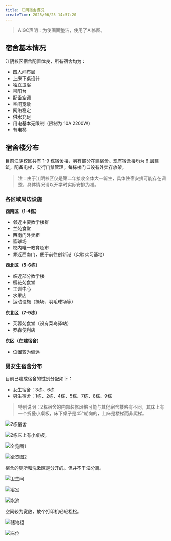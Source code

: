 ```yaml
---
title: 江阴宿舍概况
createTime: 2025/06/25 14:57:20
---
```

>AIGC声明：为使画面整洁，使用了AI修图。

## 宿舍基本情况

江阴校区宿舍配置优良，所有宿舍均为：

- 四人间布局
- 上床下桌设计
- 独立卫浴
- 带阳台
- 配备空调
- 空间宽敞
- 网络稳定
- 供水充足
- 用电基本无限制（限制为 10A 2200W）
- 有电梯

## 宿舍楼分布

目前江阴校区共有 1-9 栋宿舍楼，另有部分在建宿舍。现有宿舍楼均为 6 层建筑，配备电梯，实行门禁管理，每栋楼门口设有外卖存放架。

> 注：由于江阴校区仅是第二年接收全体大一新生，具体住宿安排可能存在调整，具体情况请以开学时实际安排为准。

### 各区域周边设施

**西南区（1-4栋）**

- 邻近主要教学楼群
- 兰苑食堂
- 西南门外卖柜
- 篮球场
- 校内唯一教育超市
- 靠近西南门，便于前往创新港（实验实习基地）

**西北区（5-6栋）**

- 临近部分教学楼
- 樱花苑食堂
- 工训中心
- 水果店
- 运动设施（操场、羽毛球场等）

**东北区（7-9栋）**

- 芙蓉苑食堂（设有菜鸟驿站）
- 罗森便利店

**东区（在建宿舍）**

- 位置较为偏远

### 男女生宿舍分布

目前已建成宿舍的性别分配如下：

- 女生宿舍：3栋、6栋
- 男生宿舍：1栋、2栋、4栋、5栋、7栋、8栋、9栋

> 特别说明：2栋宿舍的内部装修风格可能与其他宿舍楼略有不同，其床上有一个折叠小桌板，床下桌子是45°朝向的，上床是楼梯而非爬梯。

![2栋宿舍](static/2栋宿舍.png)

![2栋床上有小桌板。](static/2栋床上.jpg)

![全览图1](static/share_image_1753068768043.jpeg)

![全览图2](static/宿舍全览图.png)

宿舍的厕所和洗漱区是分开的。但并不干湿分离。

![卫生间](static/卫生间.png)

![浴室](static/浴室.png)

![水池](static/水池.webp)

空间较为宽敞，放个打印机轻轻松松。

![储物柜](static/储物柜.jpg)

![床位](static/5栋床位.png)

